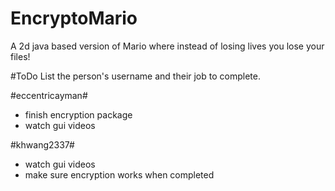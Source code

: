 # EncryptoMario
A 2d java based version of Mario where instead of losing lives you lose your files!

#ToDo
List the person's username and their job to complete.

#eccentricayman#
- finish encryption package
- watch gui videos

#khwang2337#
- watch gui videos
- make sure encryption works when completed